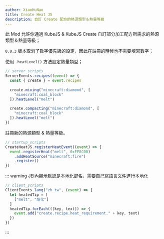 ```yaml
---
author: XiaoHuNao
title: Create Heat JS
description: 自訂 Create 配方的熱源類型＆熱量等級
---
```


<BadgeCompat CurseForge="mc-mods/create-heat-js" Modrinth="mod/create-heat-js" Github="XiaoHuNao/CreateHeatJS" Mcmod="class/15160"/>

此 Mod 允許你通過 KubeJS & KubeJS Create 自訂部分加工配方所需求的熱源類型＆熱量等級；

`0.0.3` 版本取消了數字優先級的設定，因此在註冊的時候也不需要填寫數字；

使用 `.heatLevel()` 方法設定熱量類型；

```js
// server_scripts
ServerEvents.recipes((event) => {
  const { create } = event.recipes
   
  create.mixing("minecraft:diamond", [
    "minecraft:coal_block"
  ]).heatLevel("melt")
   
  create.compacting("minecraft:diamond", [
    "minecraft:coal_block"
  ]).heatLevel("melt")
})
```

註冊新的熱源類型 & 熱量等級。

```js
// startup_scripts
CreateHeatJS.registerHeatEvent((event) => {
  event.registerHeat("melt", 0xFF8C00)
    .addHeatSource("minecraft:fire")
    .register()
})
```

::: warning JEI內顯示默認是本地化鍵名，需要自己寫語言文件進行本地化

```js
// client_scripts
ClientEvents.lang("zh_tw", (event) => {
  let heatedTip = [
    ["melt", "熔化"]
  ]
  heatedTip.forEach(([key, text]) => {
    event.add("create.recipe.heat_requirement." + key, text)
  })
})
```
:::
